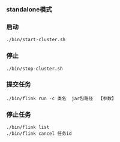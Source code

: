 ### standalone模式

### 启动

```
./bin/start-cluster.sh
```

### 停止

```
./bin/stop-cluster.sh
```



### 提交任务

```
./bin/flink run -c 类名  jar包路径  【参数】
```

### 停止任务

```
./bin/flink list
./bin/flink cancel 任务id
```

